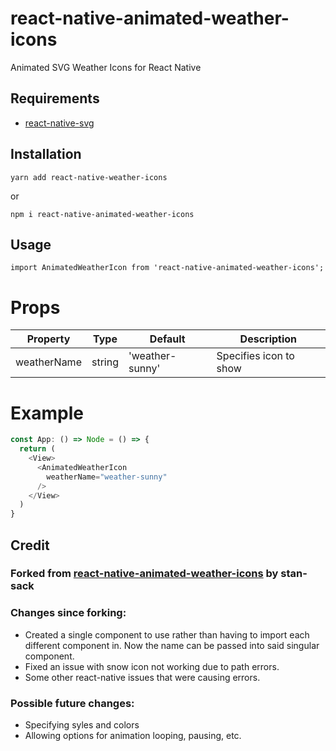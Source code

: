 # react-native-animated-weather-icons
Animated SVG Weather Icons for React Native

## Requirements
* [react-native-svg](https://github.com/react-native-svg/react-native-svg)

## Installation
````
yarn add react-native-weather-icons
````
or
````
npm i react-native-animated-weather-icons
````

## Usage
````
import AnimatedWeatherIcon from 'react-native-animated-weather-icons';
````

# Props
|    Property  | Type          | Default         | Description |
| -------------| ------------- | --------------- | ------------- |
| weatherName  | string        | 'weather-sunny' | Specifies icon to show|

# Example
````javascript
const App: () => Node = () => {
  return (
    <View>
      <AnimatedWeatherIcon 
        weatherName="weather-sunny"
      />
    </View>
  )
}
````

## Credit
### Forked from [react-native-animated-weather-icons](https://github.com/stan-sack/react-native-animated-weather-icons) by stan-sack

### Changes since forking:
* Created a single component to use rather than having to import each different component in. Now the name can be passed into said singular component.
* Fixed an issue with snow icon not working due to path errors.
* Some other react-native issues that were causing errors.

### Possible future changes:
* Specifying syles and colors
* Allowing options for animation looping, pausing, etc.
